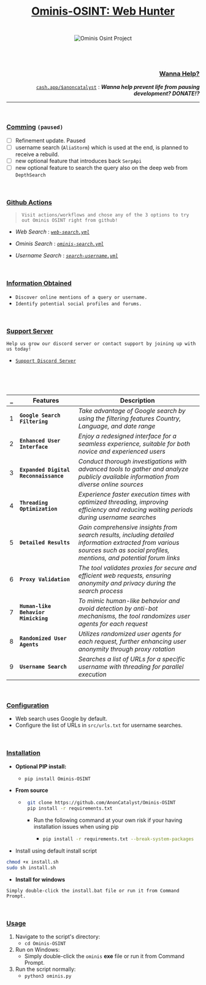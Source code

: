 <h1 align="center">
  
  [Ominis-OSINT: Web Hunter](https://github.com/AnonCatalyst/Ominis-OSINT)
  
</h1>

<br>

<div align="center">

  <img src="src/img/video.gif" alt="Ominis Osint Project"/>
  
</div>

<br>
<br>
<br>

<div align="right">
  
### [**Wanna Help?**](https://cash.app/$anoncatalyst)
[`cash.app/$anoncatalyst`](https://cash.app/$anoncatalyst) : _**Wanna help prevent life from pausing development? DONATE!?**_

</div>

<hr>
<br>

<h3>
  
  [**Comming**](https://github.com/AnonCatalyst/Ominis-OSINT) `(paused)`

</h3>

- [ ] Refinement update.  Paused
- [ ] username search (`AliaStorm`) which is used at the end, is planned to receive a rebuild.
- [ ] new optional feature that introduces back `SerpApi`
- [ ] new optional feature to search the query also on the deep web from `DepthSearch`

<br>

<h3>

  [**Github Actions**](https://github.com/AnonCatalyst/Ominis-OSINT/edit/main/README.md#github-actions)
  
</h3>

>`Visit actions/workflows and chose any of the 3 options to try out Ominis OSINT right from github!`
- _Web Search_
  : [_`web-search.yml`_](https://github.com/AnonCatalyst/Ominis-OSINT/actions/workflows/web-search.yml)
  
- _Ominis Search_
  : [_`ominis-search.yml`_](https://github.com/AnonCatalyst/Ominis-OSINT/actions/workflows/ominis-search.yml)
  
- _Username Search_
  : [_`search-username.yml`_](https://github.com/AnonCatalyst/Ominis-OSINT/actions/workflows/search-username.yml)

<br>

<h3>
  
[**Information Obtained**](https://github.com/AnonCatalyst/Ominis-OSINT)

</h3>

   - `Discover online mentions of a query or username.`
   - `Identify potential social profiles and forums.`

<br>

<h3>
  
[**Support Server**](https://discord.gg/tgSacvyHqV) 

</h3>

`Help us grow our discord server or contact support by joining up with us today!` 
- [`Support Discord Server`](https://discord.gg/tgSacvyHqV)

<br>
<br>
<br>

| _ | Features | Description |
|---|----------|-------------|
| 1 | **`Google Search Filtering`** | _Take advantage of Google search by using the filtering features Country, Language, and date range_ |
| 2 | **`Enhanced User Interface`** | _Enjoy a redesigned interface for a seamless experience, suitable for both novice and experienced users_ |
| 3 | **`Expanded Digital Reconnaissance`** | _Conduct thorough investigations with advanced tools to gather and analyze publicly available information from diverse online sources_ |
| 4 | **`Threading Optimization`** | _Experience faster execution times with optimized threading, improving efficiency and reducing waiting periods during username searches_ |
| 5 | **`Detailed Results`** | _Gain comprehensive insights from search results, including detailed information extracted from various sources such as social profiles, mentions, and potential forum links_ |
| 6 | **`Proxy Validation`** | _The tool validates proxies for secure and efficient web requests, ensuring anonymity and privacy during the search process_ |
| 7 | **`Human-like Behavior Mimicking`** | _To mimic human-like behavior and avoid detection by anti-bot mechanisms, the tool randomizes user agents for each request_ |
| 8 | **`Randomized User Agents`** | _Utilizes randomized user agents for each request, further enhancing user anonymity through proxy rotation_ |
| 9 | **`Username Search`** | _Searches a list of URLs for a specific username with threading for parallel execution_ |

<br>

<h3>

  [Configuration](https://github.com/AnonCatalyst/Ominis-OSINT/edit/main/README.md#configuration)
  
</h3>

- Web search uses Google by default.
- Configure the list of URLs in `src/urls.txt` for username searches.

<br>

<h3>
  
  [Installation](https://github.com/AnonCatalyst/Ominis-OSINT/edit/main/README.md#installation)
  
</h3>

- **Optional PIP install:**

  - ```bash
    pip install Ominis-OSINT
    ```

- **From source**
  - ```bash
     git clone https://github.com/AnonCatalyst/Ominis-OSINT
     pip install -r requirements.txt
     ```
      - Run the following command at your own risk if your having installation issues when using pip 
        - ```bash
          pip install -r requirements.txt --break-system-packages
          ```

- Install using default install script
```bash
chmod +x install.sh
sudo sh install.sh
```

- **Install for windows**
```batch
Simply double-click the install.bat file or run it from Command Prompt.
```

<br>

<h3>

  [**Usage**](https://github.com/AnonCatalyst/Ominis-OSINT/edit/main/README.md#usage)
  
</h3>

1. Navigate to the script's directory:
   - `cd Ominis-OSINT`
2. Run on Windows:
   - Simply double-click the `ominis` __exe__ file or run it from Command Prompt.
4. Run the script normally:
   - `python3 ominis.py`

